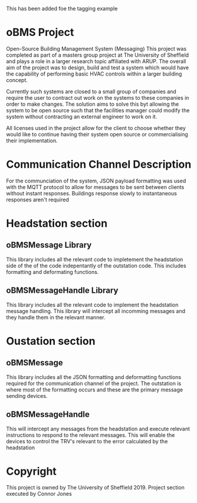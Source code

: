 This has been added foe the tagging example 

# oBMS Project
Open-Source Building Management System (Messaging)
This project was completed as part of a masters group project at The University of Sheffield and plays a role in a larger research topic affiliated with ARUP. The overall aim of the project was to design, build and test a system which would have the capability of performing basic HVAC controls within a larger building concept. 

Currently such systems are closed to a small group of companies and require the user to contract out work on the systems to these companies in order to make changes. The solution aims to solve this byt allowing the system to be open source such that the facilities manager could modify the system without contracting an external engineer to work on it.

All licenses used in the project allow for the client to choose whether they would like to continue having their system open source or commercialising their implementation.

# Communication Channel Description
For the communciation of the system, JSON payload formatting was used with the MQTT protocol to allow for messages to be sent between clients without instant responses. Buildings response slowly to instantaneous responses aren't required

# Headstation section
## oBMSMessage Library
This library includes all the relevant code to impletement the headstation side of the of the code indepentantly of the outstation code.
This includes formatting and deformating functions.

## oBMSMessageHandle Library 
This library includes all the relevant code to implement the headstation message handling. This library will intercept all incomming messages and they handle them in the relevant manner.

# Oustation section
## oBMSMessage
This library includes all the JSON formatting and deformatting functions required for the communication channel of the project.
The outstation is where most of the formatting occurs and these are the primary message sending devices.

## oBMSMessageHandle 
This will intercept any messages from the headstation and execute relevant instructions to respond to the relevant messages. This will enable the devices to control the TRV's relevant to the error calculated by the headstation

# Copyright 
This project is owned by The University of Sheffield 2019.
Project section executed by Connor Jones


